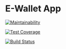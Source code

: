 # E-Wallet App

[![Maintainability](https://api.codeclimate.com/v1/badges/7bae05e0e0b1d869b619/maintainability)](https://codeclimate.com/github/supercede/e-wallet-app/maintainability)

[![Test Coverage](https://api.codeclimate.com/v1/badges/7bae05e0e0b1d869b619/test_coverage)](https://codeclimate.com/github/supercede/e-wallet-app/test_coverage)

[![Build Status](https://travis-ci.com/supercede/e-wallet-app.svg?branch=develop)](https://travis-ci.com/supercede/e-wallet-app)